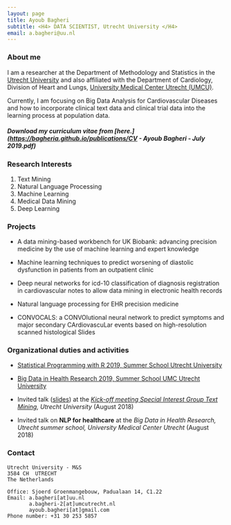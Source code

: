 ```yaml
---
layout: page
title: Ayoub Bagheri
subtitle: <H4> DATA SCIENTIST, Utrecht University </H4>
email: a.bagheri@uu.nl
---
```


### About me

I am a researcher at the Department of Methodology and Statistics in the [Utrecht University](https://www.uu.nl/en) and also affiliated with the Department of Cardiology, Division of Heart and Lungs, [University Medical Center Utrecht (UMCU)](https://www.umcutrecht.nl/en/1).

Currently, I am focusing on Big Data Analysis for Cardiovascular Diseases and how to incorporate clinical text data and clinical trial data into the learning process at population data.

##### Download my curriculum vitae from [here.](https://bagheria.github.io/publications/CV - Ayoub Bagheri - July 2019.pdf)

### Research Interests

1. Text Mining
2. Natural Language Processing
3. Machine Learning
4. Medical Data Mining
5. Deep Learning

### Projects
- A data mining-based workbench for UK Biobank: advancing precision medicine by the use of machine learning and expert knowledge

- Machine learning techniques to predict worsening of diastolic dysfunction in patients from an outpatient clinic

- Deep neural networks for icd-10 classification of diagnosis registration in cardiovascular notes to allow data mining in electronic health records

- Natural language processing for EHR precision medicine

- CONVOCALS: a CONVOlutional neural network to predict symptoms and major secondary CArdiovascuLar events based on high-resolution scanned histological Slides 

### Organizational duties and activities
- [Statistical Programming with R 2019, Summer School Utrecht University](https://www.gerkovink.com/R/)

- [Big Data in Health Research 2019, Summer School UMC Utrecht University](https://utrechtsummerschool.nl/courses/life-sciences/big-data-in-health-research)
 
- Invited talk ([slides](https://drive.google.com/file/d/18ZTa0fdJhzxxeX8zpyVG7aAX90V9iAJl/view?usp=sharing)) at the *[Kick-off meeting Special Interest Group Text Mining](https://www.uu.nl/en/events/kick-off-meeting-special-interest-group-text-mining), Utrecht University* (August 2018)

- Invited talk on __NLP for healthcare__ at the _Big Data in Health Research, Utrecht summer school, University Medical Center Utrecht_ (August 2018)

### Contact

```
Utrecht University - M&S
3584 CH  UTRECHT
The Netherlands

Office: Sjoerd Groenmangebouw, Padualaan 14, C1.22
Email: a.bagheri[at]uu.nl
       a.bagheri-2[at]umcutrecht.nl
       ayoub.bagheri[at]gmail.com
Phone number: +31 30 253 5857
```
